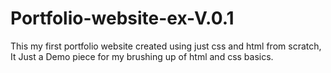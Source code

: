 # Portfolio-website-ex-V.0.1
This my first portfolio website created using just css and html from scratch, It Just a Demo piece for my brushing up of html and css basics.

